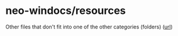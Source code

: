 # neo-windocs/resources

Other files that don't fit into one of the other categories (folders) ([url](https://github.com/mwherman2000/neo-windocs/tree/master/resources))
